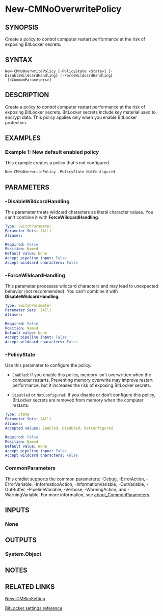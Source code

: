 ﻿---
external help file: AdminUI.PS.EP.dll-Help.xml
Module Name: ConfigurationManager
ms.date: 08/13/2020
online version:
schema: 2.0.0
---

# New-CMNoOverwritePolicy

## SYNOPSIS

Create a policy to control computer restart performance at the risk of exposing BitLocker secrets.

## SYNTAX

```
New-CMNoOverwritePolicy [-PolicyState <State>] [-DisableWildcardHandling] [-ForceWildcardHandling]
 [<CommonParameters>]
```

## DESCRIPTION

Create a policy to control computer restart performance at the risk of exposing BitLocker secrets. BitLocker secrets include key material used to encrypt data. This policy applies only when you enable BitLocker protection.

## EXAMPLES

### Example 1: New default enabled policy

This example creates a policy that's not configured.

```powershell
New-CMNoOverwritePolicy -PolicyState NotConfigured
```

## PARAMETERS

### -DisableWildcardHandling

This parameter treats wildcard characters as literal character values. You can't combine it with **ForceWildcardHandling**.

```yaml
Type: SwitchParameter
Parameter Sets: (All)
Aliases:

Required: False
Position: Named
Default value: None
Accept pipeline input: False
Accept wildcard characters: False
```

### -ForceWildcardHandling

This parameter processes wildcard characters and may lead to unexpected behavior (not recommended). You can't combine it with **DisableWildcardHandling**.

```yaml
Type: SwitchParameter
Parameter Sets: (All)
Aliases:

Required: False
Position: Named
Default value: None
Accept pipeline input: False
Accept wildcard characters: False
```

### -PolicyState

Use this parameter to configure the policy.

- `Enabled`: If you enable this policy, memory isn't overwritten when the computer restarts. Preventing memory overwrite may improve restart performance, but it increases the risk of exposing BitLocker secrets.

- `Disabled` or `NotConfigured`: If you disable or don't configure this policy, BitLocker secrets are removed from memory when the computer restarts.

```yaml
Type: State
Parameter Sets: (All)
Aliases:
Accepted values: Enabled, Disabled, NotConfigured

Required: False
Position: Named
Default value: None
Accept pipeline input: False
Accept wildcard characters: False
```

### CommonParameters
This cmdlet supports the common parameters: -Debug, -ErrorAction, -ErrorVariable, -InformationAction, -InformationVariable, -OutVariable, -OutBuffer, -PipelineVariable, -Verbose, -WarningAction, and -WarningVariable. For more information, see [about_CommonParameters](http://go.microsoft.com/fwlink/?LinkID=113216).

## INPUTS

### None

## OUTPUTS

### System.Object
## NOTES

## RELATED LINKS

[New-CMBlmSetting](New-CMBlmSetting.md)

[BitLocker settings reference](/mem/configmgr/protect/tech-ref/bitlocker/settings#prevent-memory-overwrite-on-restart)
